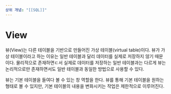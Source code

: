```yaml
---
상위 개념: "[[SQL]]"
---
```

# View
뷰(View)는 다른 테이블을 기반으로 만들어진 가상 테이블(virtual table)이다. 뷰가 가상 테이블이라고 하는 이유는 일반 테이블과 달리 데이터를 실제로 저장하지 않기 때문이다. 물리적으로 존재하면ㄷ서 실제로 데이터를 저장하는 일반 테이블과는 다르게 뷰는 논리적으로만 존재하면서도 일반 테이블과 동일한 방법으로 사용할 수 있다.

뷰는 기본 테이블을 들여다 볼 수 있는 창 역할을 한다. 뷰를 통해 기본 테이블을 원하는 형태로 볼 수 있지만, 기본 테이블의 내용을 변화시키는 작업은 제한적으로 이루어진다.